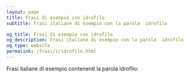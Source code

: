 ```yaml
---
layout: page
title: Frasi di esempio con idrofilo 
subtitle: Frasi italiane di esempio con la parola  idrofilo

og_title: Frasi di esempio con idrofilo 
og_description: Frasi italiane di esempio con la parola  idrofilo
og_type: website
permalink: /frasi/i/idrofilo.html
---
```


Frasi italiane di esempio contenenti la parola idrofilo:


